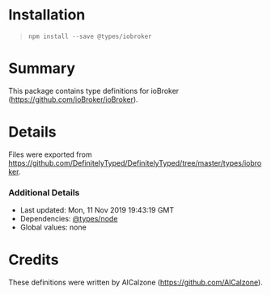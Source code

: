 # Installation
> `npm install --save @types/iobroker`

# Summary
This package contains type definitions for ioBroker (https://github.com/ioBroker/ioBroker).

# Details
Files were exported from https://github.com/DefinitelyTyped/DefinitelyTyped/tree/master/types/iobroker.

### Additional Details
 * Last updated: Mon, 11 Nov 2019 19:43:19 GMT
 * Dependencies: [@types/node](https://npmjs.com/package/@types/node)
 * Global values: none

# Credits
These definitions were written by AlCalzone (https://github.com/AlCalzone).
